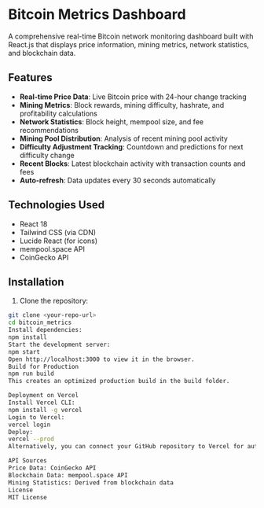 # Bitcoin Metrics Dashboard

A comprehensive real-time Bitcoin network monitoring dashboard built with React.js that displays price information, mining metrics, network statistics, and blockchain data.

## Features

- **Real-time Price Data**: Live Bitcoin price with 24-hour change tracking
- **Mining Metrics**: Block rewards, mining difficulty, hashrate, and profitability calculations
- **Network Statistics**: Block height, mempool size, and fee recommendations
- **Mining Pool Distribution**: Analysis of recent mining pool activity
- **Difficulty Adjustment Tracking**: Countdown and predictions for next difficulty change
- **Recent Blocks**: Latest blockchain activity with transaction counts and fees
- **Auto-refresh**: Data updates every 30 seconds automatically

## Technologies Used

- React 18
- Tailwind CSS (via CDN)
- Lucide React (for icons)
- mempool.space API
- CoinGecko API

## Installation

1. Clone the repository:

```bash
git clone <your-repo-url>
cd bitcoin_metrics
Install dependencies:
npm install
Start the development server:
npm start
Open http://localhost:3000 to view it in the browser.
Build for Production
npm run build
This creates an optimized production build in the build folder.

Deployment on Vercel
Install Vercel CLI:
npm install -g vercel
Login to Vercel:
vercel login
Deploy:
vercel --prod
Alternatively, you can connect your GitHub repository to Vercel for automatic deployments.

API Sources
Price Data: CoinGecko API
Blockchain Data: mempool.space API
Mining Statistics: Derived from blockchain data
License
MIT License
```
